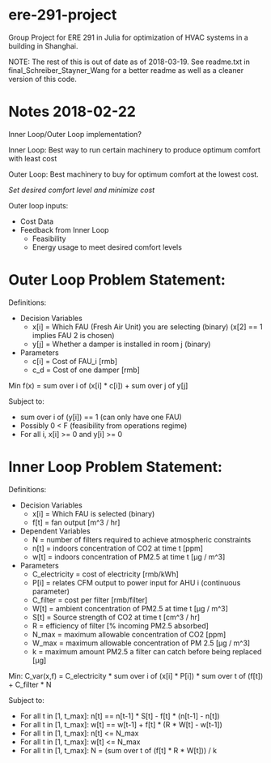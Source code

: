 # ere-291-project
Group Project for ERE 291 in Julia for optimization of HVAC systems in a building in Shanghai.

NOTE: The rest of this is out of date as of 2018-03-19. See readme.txt in final_Schreiber_Stayner_Wang for a better readme as well as a cleaner version of this code. 



# Notes 2018-02-22

Inner Loop/Outer Loop implementation?

Inner Loop: Best way to run certain machinery to produce optimum comfort with least cost

Outer Loop: Best machinery to buy for optimum comfort at the lowest cost. 

*Set desired comfort level and minimize cost* 

Outer loop inputs:
* Cost Data
* Feedback from Inner Loop
    * Feasibility
    * Energy usage to meet desired comfort levels


# Outer Loop Problem Statement:

Definitions: 
* Decision Variables
    * x[i] = Which FAU (Fresh Air Unit) you are selecting (binary) (x[2] == 1 implies FAU 2 is chosen)
    * y[j] = Whether a damper is installed in room j (binary)
* Parameters
    * c[i] = Cost of FAU_i [rmb]
    * c_d  = Cost of one damper [rmb]

Min f(x) = sum over i of (x[i] * c[i])  + sum over j of y[j]

Subject to:

* sum over i of (y[i]) == 1 (can only have one FAU)
* Possibly 0 < F (feasibility from operations regime)
* For all i, x[i] >= 0 and y[i] >= 0


# Inner Loop Problem Statement:

Definitions:

* Decision Variables
    * x[i] = Which FAU is selected (binary)
    * f[t] = fan output [m^3 / hr]
* Dependent Variables
    * N = number of filters required to achieve atmospheric constraints
    * n[t] = indoors concentration of CO2 at time t [ppm]
    * w[t] = indoors concentration of PM2.5 at time t [µg / m^3]
* Parameters
    * C_electricity = cost of electricity [rmb/kWh]
    * P[i] = relates CFM output to power input for AHU i (continuous parameter)
    * C_filter = cost per filter [rmb/filter]
    * W[t] = ambient concentration of PM2.5 at time t [µg / m^3]
    * S[t] = Source strength of CO2 at time t [cm^3 / hr]
    * R = efficiency of filter [% incoming PM2.5 absorbed]
    * N_max = maximum allowable concentration of CO2 [ppm]
    * W_max = maximum allowable concentration of PM 2.5 [µg / m^3]
    * k = maximum amount PM2.5 a filter can catch before being replaced [µg]

Min: C_var(x,f) = C_electricity * sum over i of (x[i] * P[i]) * sum over t of (f[t]) + C_filter * N

Subject to:

* For all t in [1, t_max]: n[t] == n[t-1] * S[t] - f[t] * (n[t-1] - n[t])
* For all t in [1, t_max]: w[t] == w[t-1] + f[t] * (R * W[t] - w[t-1])
* For all t in [1, t_max]: n[t] <= N_max
* For all t in [1, t_max]: w[t] <= N_max
* For all t in [1, t_max]: N = (sum over t of (f[t] * R * W[t])) / k 


